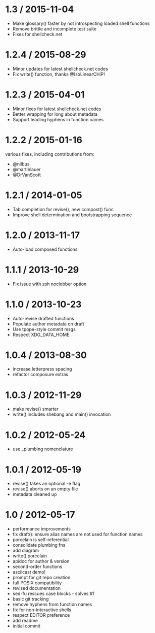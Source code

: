 1.3   / 2015-11-04
==================
  * Make glossary() faster by not introspecting loaded shell functions
  * Remove brittle and incomplete test suite
  * Fixes for shellcheck.net

1.2.4 / 2015-08-29
==================
  * Minor updates for latest shellcheck.net codes
  * Fix write() function, thanks @IsoLinearCHiP!

1.2.3 / 2015-04-01
==================
  * Minor fixes for latest shellcheck.net codes
  * Better wrapping for long about metadata
  * Support leading hyphens in function names

1.2.2 / 2015-01-16
==================
various fixes, including contributions from:
  * @nilbus
  * @martinlauer
  * @DrVanScott

1.2.1 / 2014-01-05
==================
  * Tab completion for revise(), new compost() func
  * Improve shell determination and bootstrapping sequence

1.2.0 / 2013-11-17
==================
  * Auto-load composed functions

1.1.1 / 2013-10-29
==================
  * Fix issue with zsh noclobber option

1.1.0 / 2013-10-23
==================
  * Auto-revise drafted functions
  * Populate author metadata on draft
  * Use tpope-style commit msgs
  * Respect XDG_DATA_HOME

1.0.4 / 2013-08-30
==================

  * increase letterpress spacing
  * refactor composure extras

1.0.3 / 2012-11-29
==================

  * make revise() smarter
  * write() includes shebang and main() invocation

1.0.2 / 2012-05-24
==================

  * use _plumbing nomenclature

1.0.1 / 2012-05-19
==================

  * revise() takes an optional -e flag
  * revise() aborts on an empty file
  * metadata cleaned up

1.0 / 2012-05-17
==================

  * performance improvements
  * fix draft(): ensure alias names are not used for function names
  * porcelain is self-referential
  * consolidate plumbing fns
  * add diagram
  * write() porcelain
  * apidoc for author & version
  * second-order functions
  * asciicast demo!
  * prompt for git repo creation
  * full POSIX compatibility
  * revised documentation
  * sed-fu rescues case blocks - solves #1
  * basic git tracking
  * remove hyphens from function names
  * fix for non-interactive shells
  * respect EDITOR preference
  * add readme
  * initial commit
